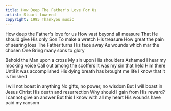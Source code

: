 ```yaml
---
title: How Deep The Father's Love For Us
artist: Stuart townend
copyright: 1995 Thankyou music
---
```


How deep the Father's love for us
How vast beyond all measure
That He should give His only Son
To make a wretch His treasure
How great the pain of searing loss
The Father turns His face away
As wounds which mar the chosen One
Bring many sons to glory

Behold the Man upon a cross
My sin upon His shoulders
Ashamed I hear my mocking voice
Call out among the scoffers
It was my sin that held Him there
Until it was accomplished
His dying breath has brought me life
I know that it is finished

I will not boast in anything
No gifts, no power, no wisdom
But I will boast in Jesus Christ
His death and resurrection
Why should I gain from His reward?
I cannot give an answer
But this I know with all my heart
His wounds have paid my ransom






